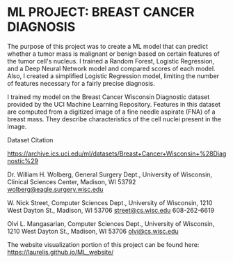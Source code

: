 # ML PROJECT: BREAST CANCER DIAGNOSIS

The purpose of this project was to create a ML model that can predict whether a tumor mass is malignant or benign based on certain features of the tumor cell's nucleus. I trained a Random Forest, Logistic Regression, and a Deep Neural Network model and compared scores of each model. Also, I created a simplified Logistic Regression model, limiting the number of features necessary for a fairly precise diagnosis.

I trained my model on the Breast Cancer Wisconsin Diagnostic dataset provided by the UCI Machine Learning Repository. Features in this dataset are computed from a digitized image of a fine needle aspirate (FNA) of a breast mass. They describe characteristics of the cell nuclei present in the image.

Dataset Citation

https://archive.ics.uci.edu/ml/datasets/Breast+Cancer+Wisconsin+%28Diagnostic%29

Dr. William H. Wolberg, General Surgery Dept., University of Wisconsin,
Clinical Sciences Center, Madison, WI 53792 wolberg@eagle.surgery.wisc.edu

W. Nick Street, Computer Sciences Dept., University of Wisconsin,
1210 West Dayton St., Madison, WI 53706 street@cs.wisc.edu 608-262-6619

Olvi L. Mangasarian, Computer Sciences Dept., University of Wisconsin,
1210 West Dayton St., Madison, WI 53706 olvi@cs.wisc.edu

The website visualization portion of this project can be found here: https://laurelis.github.io/ML_website/
